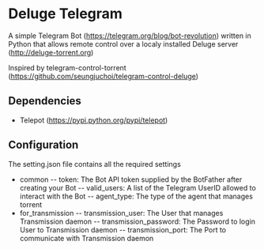 # Deluge Telegram

A simple Telegram Bot (https://telegram.org/blog/bot-revolution) written in Python that allows remote control over a localy installed Deluge server (http://deluge-torrent.org)

Inspired by telegram-control-torrent (https://github.com/seungjuchoi/telegram-control-deluge)

## Dependencies
- Telepot (https://pypi.python.org/pypi/telepot)

## Configuration
The setting.json file contains all the required settings
- common
-- token: The Bot API token supplied by the BotFather after creating your Bot
-- valid_users: A list of the Telegram UserID allowed to interact with the Bot
-- agent_type:  The type of the agent that manages torrent
- for_transmission
-- transmission_user: The User that manages Transmission daemon
-- transmission_password: The Password to login User to Transmission daemon
-- transmission_port: The Port to communicate with Transmission daemon
